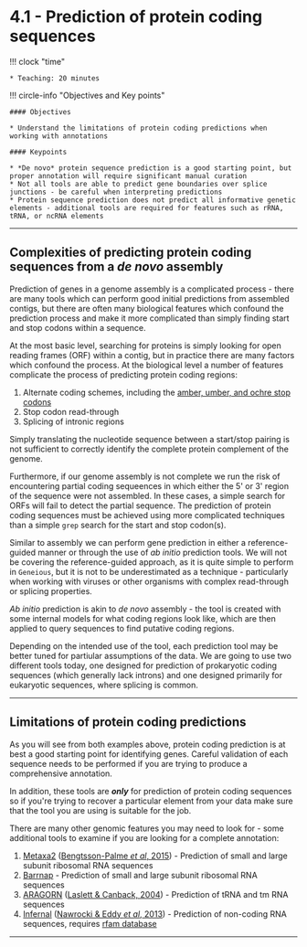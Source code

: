 # 4.1 - Prediction of protein coding sequences

!!! clock "time"

    * Teaching: 20 minutes

!!! circle-info "Objectives and Key points"

    #### Objectives
    
    * Understand the limitations of protein coding predictions when working with annotations

    #### Keypoints

    * *De novo* protein sequence prediction is a good starting point, but proper annotation will require significant manual curation
    * Not all tools are able to predict gene boundaries over splice junctions - be careful when interpreting predictions
    * Protein sequence prediction does not predict all informative genetic elements - additional tools are required for features such as rRNA, tRNA, or ncRNA elements

---

## Complexities of predicting protein coding sequences from a *de novo* assembly

Prediction of genes in a genome assembly is a complicated process - there are many tools which can perform good initial predictions from assembled contigs, but there are often many biological features which confound the prediction process and make it more complicated than simply finding start and stop codons within a sequence.

At the most basic level, searching for proteins is simply looking for open reading frames (ORF) within a contig, but in practice there are many factors which confound the process. At the biological level a number of features complicate the process of predicting protein coding regions:

1. Alternate coding schemes, including the [amber, umber, and ochre stop codons](https://en.wikipedia.org/wiki/Stop_codon#Nomenclature)
1. Stop codon read-through
1. Splicing of intronic regions

Simply translating the nucleotide sequence between a start/stop pairing is not sufficient to correctly identify the complete protein complement of the genome.

Furthermore, if our genome assembly is not complete we run the risk of encountering partial coding sequeences in which either the 5' or 3' region of the sequence were not assembled. In these cases, a simple search for ORFs will fail to detect the partial sequence. The prediction of protein coding sequences must be achieved using more complicated techniques than a simple `grep` search for the start and stop codon(s).

Similar to assembly we can perform gene prediction in either a reference-guided manner or through the use of *ab initio* prediction tools. We will not be covering the reference-guided approach, as it is quite simple to perform in `Geneious`, but it is not to be underestimated as a technique - particularly when working with viruses or other organisms with complex read-through or splicing properties.

*Ab initio* prediction is akin to *de novo* assembly - the tool is created with some internal models for what coding regions look like, which are then applied to query sequences to find putative coding regions.

Depending on the intended use of the tool, each prediction tool may be better tuned for partiular assumptions of the data. We are going to use two different tools today, one designed for prediction of prokaryotic coding sequences (which generally lack introns) and one designed primarily for eukaryotic sequences, where splicing is common.

---

## Limitations of protein coding predictions

As you will see from both examples above, protein coding prediction is at best a good starting point for identifying genes. Careful validation of each sequence needs to be performed if you are trying to produce a comprehensive annotation.

In addition, these tools are **_only_** for prediction of protein coding sequences so if you're trying to recover a particular element from your data make sure that the tool you are using is suitable for the job.

There are many other genomic features you may need to look for - some additional tools to examine if you are looking for a complete annotation:

1. [Metaxa2](https://microbiology.se/software/metaxa2/) ([Bengtsson-Palme *et al*, 2015](http://dx.doi.org/10.1111/1755-0998.12399)) - Prediction of small and large subunit ribosomal RNA sequences
1. [Barrnap](https://github.com/tseemann/barrnap) - Prediction of small and large subunit ribosomal RNA sequences
1. [ARAGORN](https://www.ansikte.se/ARAGORN/) ([Laslett & Canback, 2004](https://doi.org/10.1093%2Fnar%2Fgkh152)) - Prediction of tRNA and tm RNA sequences
1. [Infernal](http://eddylab.org/infernal/) ([Nawrocki & Eddy *et al*, 2013](https://doi.org/10.1093%2Fbioinformatics%2Fbtt509)) - Prediction of non-coding RNA sequences, requires [rfam database](https://rfam.org/)

---
